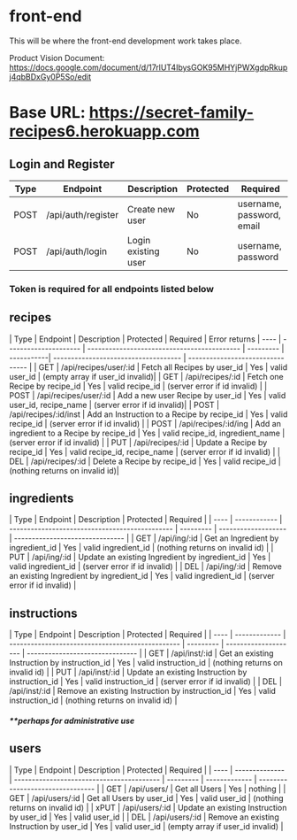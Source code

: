 # front-end
This will be where the front-end development work takes place.

Product Vision Document:
https://docs.google.com/document/d/17rlUT4IbysGOK95MHYjPWXgdpRkupj4qbBDxGy0P5So/edit

# Base URL: https://secret-family-recipes6.herokuapp.com

## Login and Register

| Type | Endpoint           | Description         | Protected | Required                  |
| ---- | ------------------ | ------------------- | --------- | ------------------------- |
| POST | /api/auth/register | Create new user     | No        | username, password, email |
| POST | /api/auth/login    | Login existing user | No        | username, password        |

### Token is required for all endpoints listed below

## recipes

| Type | Endpoint              | Description                                 | Protected | Required   | Error returns
| ---- | --------------------- | ------------------------------------------- | --------- | -----------| ------------------------------------ | -------------------------------- |
| GET  | /api/recipes/user/:id | Fetch all Recipes by user_id                | Yes       | valid user_id | (empty array if user_id invalid)|
| GET  | /api/recipes/:id      | Fetch one Recipe by recipe_id               | Yes       | valid recipe_id  | (server error if id invalid) |
| POST | /api/recipes/user/:id | Add a new user Recipe by user_id            | Yes       | valid user_id, recipe_name | (server error if id invalid)|
| POST | /api/recipes/:id/inst | Add an Instruction to a Recipe by recipe_id | Yes       | valid recipe_id | (server error if id invalid) |
| POST | /api/recipes/:id/ing  | Add an ingredient to a Recipe by recipe_id  | Yes       | valid recipe_id, ingredient_name | (server error if id invalid) |
| PUT  | /api/recipes/:id      | Update a Recipe by recipe_id                | Yes       | valid recipe_id, recipe_name | (server error if id invalid) |
| DEL  | /api/recipes/:id      | Delete a Recipe by recipe_id                | Yes       | valid recipe_id | (nothing returns on invalid id)|

## ingredients

| Type | Endpoint     | Description                                    | Protected | Required            |
| ---- | ------------ | ---------------------------------------------- | --------- | ------------------- | ------------------------------- |
| GET  | /api/ing/:id | Get an Ingredient by ingredient_id             | Yes       | valid ingredient_id | (nothing returns on invalid id) |
| PUT  | /api/ing/:id | Update an existing Ingredient by ingredient_id | Yes       | valid ingredient_id | (server error if id invalid)    |
| DEL  | /api/ing/:id | Remove an existing Ingredient by ingredient_id | Yes       | valid ingredient_id | (server error if id invalid)    |

## instructions

| Type | Endpoint      | Description                                      | Protected | Required             |
| ---- | ------------- | ------------------------------------------------ | --------- | -------------------- | ------------------------------- |
| GET  | /api/inst/:id | Get an existing Instruction by instruction_id    | Yes       | valid instruction_id | (nothing returns on invalid id) |
| PUT  | /api/inst/:id | Update an existing Instruction by instruction_id | Yes       | valid instruction_id | (server error if id invalid)    |
| DEL  | /api/inst/:id | Remove an existing Instruction by instruction_id | Yes       | valid instruction_id | (nothing returns on invalid id) |

##### \*\*perhaps for administrative use

## users

| Type | Endpoint       | Description                               | Protected | Required      |
| ---- | -------------- | ----------------------------------------- | --------- | ------------- | -------------------------------- |
| GET  | /api/users/    | Get all Users                             | Yes       | nothing       |
| GET  | /api/users/:id | Get all Users by user_id                  | Yes       | valid user_id | (nothing returns on invalid id)  |
| xPUT | /api/users/:id | Update an existing Instruction by user_id | Yes       | valid user_id |
| DEL  | /api/users/:id | Remove an existing Instruction by user_id | Yes       | valid user_id | (empty array if user_id invalid) |
